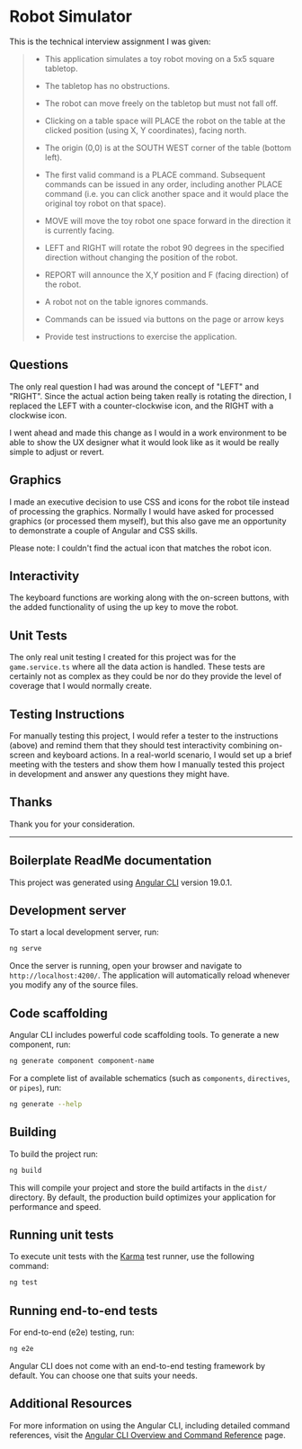 # Robot Simulator

This is the technical interview assignment I was given:

> - This application simulates a toy robot moving on a 5x5 square tabletop. 
>
> - The tabletop has no obstructions.
>
> - The robot can move freely on the tabletop but must not fall off.
> 
> - Clicking on a table space will PLACE the robot on the table at the clicked position (using X, Y coordinates), facing north.
>
> - The origin (0,0) is at the SOUTH WEST corner of the table (bottom left).
>
> - The first valid command is a PLACE command. Subsequent commands can be issued in any order, including another PLACE command (i.e. you can click another space and it would place the original toy robot on that space).
>
> - MOVE will move the toy robot one space forward in the direction it is currently facing.
> 
> - LEFT and RIGHT will rotate the robot 90 degrees in the specified direction without changing the position of the robot.
>
> - REPORT will announce the X,Y position and F (facing direction) of the robot.
>
> - A robot not on the table ignores commands.
> 
> - Commands can be issued via buttons on the page or arrow keys 
> 
> - Provide test instructions to exercise the application.
>

## Questions

The only real question I had was around the concept of "LEFT" and "RIGHT". Since the actual action being taken really is rotating the direction, I replaced the LEFT with a counter-clockwise icon, and the RIGHT with a clockwise icon.

I went ahead and made this change as I would in a work environment to be able to show the UX designer what it would look like as it would be really simple to adjust or revert.

## Graphics

I made an executive decision to use CSS and icons for the robot tile instead of processing the graphics. Normally I would have asked for processed graphics (or processed them myself), but this also gave me an opportunity to demonstrate a couple of Angular and CSS skills.

Please note: I couldn't find the actual icon that matches the robot icon.

## Interactivity

The keyboard functions are working along with the on-screen buttons, with the added functionality of using the up key to move the robot.

## Unit Tests

The only real unit testing I created for this project was for the `game.service.ts` where all the data action is handled. These tests are certainly not as complex as they could be nor do they provide the level of coverage that I would normally create.

## Testing Instructions

For manually testing this project, I would refer a tester to the instructions (above) and remind them that they should test interactivity combining on-screen and keyboard actions. In a real-world scenario, I would set up a brief meeting with the testers and show them how I manually tested this project in development and answer any questions they might have.

## Thanks

Thank you for your consideration.

---

## Boilerplate ReadMe documentation

This project was generated using [Angular CLI](https://github.com/angular/angular-cli) version 19.0.1.

## Development server

To start a local development server, run:

```bash
ng serve
```

Once the server is running, open your browser and navigate to `http://localhost:4200/`. The application will automatically reload whenever you modify any of the source files.

## Code scaffolding

Angular CLI includes powerful code scaffolding tools. To generate a new component, run:

```bash
ng generate component component-name
```

For a complete list of available schematics (such as `components`, `directives`, or `pipes`), run:

```bash
ng generate --help
```

## Building

To build the project run:

```bash
ng build
```

This will compile your project and store the build artifacts in the `dist/` directory. By default, the production build optimizes your application for performance and speed.

## Running unit tests

To execute unit tests with the [Karma](https://karma-runner.github.io) test runner, use the following command:

```bash
ng test
```

## Running end-to-end tests

For end-to-end (e2e) testing, run:

```bash
ng e2e
```

Angular CLI does not come with an end-to-end testing framework by default. You can choose one that suits your needs.

## Additional Resources

For more information on using the Angular CLI, including detailed command references, visit the [Angular CLI Overview and Command Reference](https://angular.dev/tools/cli) page.
